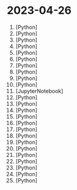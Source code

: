 # 2023-04-26

1. [](https://github.comundefined "decentralising the Ai Industry, free gpt-4/3.5 scripts through several reverse engineered api's ( poe.com, phind.com, chat.openai.com, phind.com, writesonic.com, sqlchat.ai, t3nsor.com, you.com etc...)") [Python]
2. [](https://github.comundefined "An Artificial Intelligence Automation Platform. AI Instruction management from various providers, has an adaptive memory, and a versatile plugin system with many commands including web browsing. Supports many AI providers and models and growing support every day.") [Python]
3. [](https://github.comundefined "Tool Learning for Big Models, Open-Source Solutions of ChatGPT-Plugins") [Python]
4. [](https://github.comundefined "ChatGPT with video understanding! And many more supported LMs such as miniGPT4, StableLM, and MOSS.") [Python]
5. [](https://github.comundefined "") [Python]
6. [](https://github.comundefined "🔊 Text-Prompted Generative Audio Model") [Python]
7. [](https://github.comundefined "An open-source tool-augmented conversational language model from Fudan University") [Python]
8. [](https://github.comundefined "PDF GPT allows you to chat with the contents of your PDF file by using GPT capabilities. The only open source solution to turn your pdf files in a chatbot!") [Python]
9. [](https://github.comundefined "ChatGPT interface with better UI") [Python]
10. [](https://github.comundefined "Home Page: https://pyscript.net Examples: https://pyscript.net/examples") [Python]
11. [](https://github.comundefined "") [JupyterNotebook]
12. [](https://github.comundefined "潘多拉，一个让你呼吸顺畅的ChatGPT。Pandora, a ChatGPT that helps you breathe smoothly.") [Python]
13. [](https://github.comundefined "H2O LLM Studio - a framework and no-code GUI for fine-tuning LLMs") [Python]
14. [](https://github.comundefined "ChatGLM-6B: An Open Bilingual Dialogue Language Model | 开源双语对话语言模型") [Python]
15. [](https://github.comundefined "A developer toolkit to implement Serverless best practices and increase developer velocity.") [Python]
16. [](https://github.comundefined "⛓️ LangFlow is a UI for LangChain, designed with react-flow to provide an effortless way to experiment and prototype flows.") [Python]
17. [](https://github.comundefined "Auto-GPT中文版本及爱好者组织 同步更新原项目 AI领域创业 自媒体组织 用AI工作学习创作变现") [Python]
18. [](https://github.comundefined "End-to-End Speech Processing Toolkit") [Python]
19. [](https://github.comundefined "Wechat robot based on ChatGPT, which using OpenAI api and itchat library. 使用ChatGPT搭建微信聊天机器人，基于GPT3.5/4.0 API和itchat实现，能处理文本、语音和图片，访问操作系统和互联网。") [Python]
20. [](https://github.comundefined "MiniGPT-4 中文部署翻译 完善部署细节") [Python]
21. [](https://github.comundefined "OpenMMLab YOLO series toolbox and benchmark. Implemented RTMDet, RTMDet-Rotated,YOLOv5, YOLOv6, YOLOv7, YOLOv8,YOLOX, PPYOLOE, etc.") [Python]
22. [](https://github.comundefined "Plugins for Auto-GPT") [Python]
23. [](https://github.comundefined "Linux, Jenkins, AWS, SRE, Prometheus, Docker, Python, Ansible, Git, Kubernetes, Terraform, OpenStack, SQL, NoSQL, Azure, GCP, DNS, Elastic, Network, Virtualization. DevOps Interview Questions") [Python]
24. [](https://github.comundefined "A Python package for segmenting geospatial data with the Segment Anything Model (SAM)") [Python]
25. [](https://github.comundefined "A gradio web UI for running Large Language Models like LLaMA, llama.cpp, GPT-J, Pythia, OPT, and GALACTICA.") [Python]
